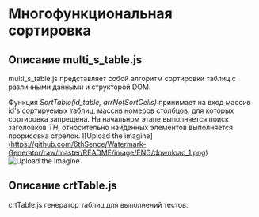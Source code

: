 Многофункциональная сортировка
======


Описание multi_s_table.js 
--------
multi_s_table.js представляет собой алгоритм сортировки таблиц с различными данными и структорой DOM.


Функция *SortTable(id_table, arrNotSortCells)* принимает на вход массив id's сортируемых таблиц,
массив номеров столбцов, для которых сортировка запрещена.
На начальном этапе выполняется поиск заголовков *TH*, относительно найденных элементов выполняется 
прорисовка стрелок. 
![Upload the imagine] (https://github.com/6thSence/Watermark-Generator/raw/master/README/image/ENG/download_1.png)
![Upload the imagine](https://github.com/ragandel/multi_s_table-/tree/master/img/IUXNYfOr-QQ.jpg)

Описание crtTable.js 
--------
crtTable.js  генератор таблиц для выполнений тестов.
